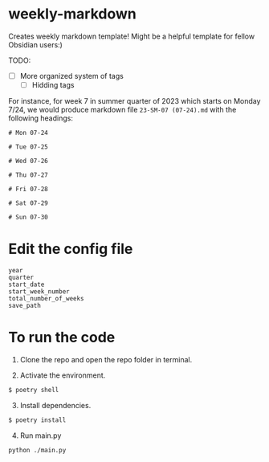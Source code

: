 # weekly-markdown

Creates weekly markdown template! Might be a helpful template for fellow Obsidian users:)

TODO:
- [ ] More organized system of tags
  - [ ] Hidding tags

For instance, for week 7 in summer quarter of 2023 which starts on Monday 7/24, we would produce markdown file `23-SM-07 (07-24).md` with the following headings:

```
# Mon 07-24

# Tue 07-25

# Wed 07-26

# Thu 07-27

# Fri 07-28

# Sat 07-29

# Sun 07-30
```

# Edit the config file
```
year
quarter
start_date
start_week_number
total_number_of_weeks
save_path
```

# To run the code
1. Clone the repo and open the repo folder in terminal.

2. Activate the environment.

```bash
$ poetry shell
```

3. Install dependencies.

```bash
$ poetry install
```
4. Run main.py
```
python ./main.py
```
